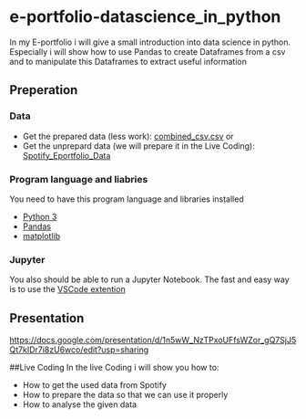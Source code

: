 # e-portfolio-datascience_in_python
In my E-portfolio i will give a small introduction into data science in python.
Especially i will show how to use Pandas to create Dataframes from a csv and to manipulate this Dataframes to extract useful information
## Preperation
### Data
- Get the prepared data (less work):
[combined_csv.csv](combined_csv.csv)
or
- Get the unprepard data (we will prepare it in the Live Coding):
[Spotify_Eportfolio_Data](Spotify_Eportfolio_Data)
### Program language and liabries
You need to have this program language and libraries installed
- [Python 3](https://www.python.org/downloads/)
- [Pandas](https://pandas.pydata.org/docs/getting_started/index.html)
- [matplotlib](https://matplotlib.org/)
### Jupyter
You also should be able to run a Jupyter Notebook.
The fast and easy way is to use the [VSCode extention](https://code.visualstudio.com/docs/datascience/jupyter-notebooks)

## Presentation
https://docs.google.com/presentation/d/1n5wW_NzTPxoUFfsWZor_gQ7SjJ5Qt7kIDr7i8zU6wco/edit?usp=sharing

##Live Coding
In the live Coding i will show you how to:
- How to get the used data from Spotify
- How to prepare the data so that we can use it properly
- How to analyse the given data
